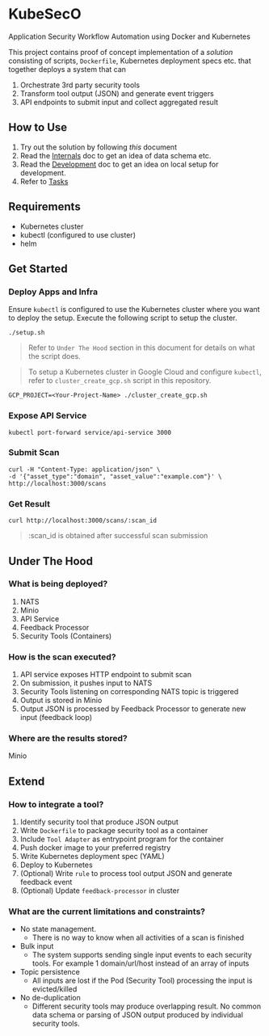 # KubeSecO
Application Security Workflow Automation using Docker and Kubernetes

This project contains proof of concept implementation of a *solution* consisting of scripts, `Dockerfile`, Kubernetes deployment specs etc. that together deploys a system that can

1. Orchestrate 3rd party security tools
2. Transform tool output (JSON) and generate event triggers
3. API endpoints to submit input and collect aggregated result

## How to Use

1. Try out the solution by following *this* document
2. Read the [Internals](Internals.md) doc to get an idea of data schema etc.
3. Read the [Development](Development.md) doc to get an idea on local setup for development.
4. Refer to [Tasks](Tasks.todo)

## Requirements

* Kubernetes cluster
* kubectl (configured to use cluster)
* helm

## Get Started

### Deploy Apps and Infra

Ensure `kubectl` is configured to use the Kubernetes cluster where you want to deploy the setup. Execute the following script to setup the cluster.

```
./setup.sh
```

> Refer to `Under The Hood` section in this document for details on what the script does.

> To setup a Kubernetes cluster in Google Cloud and configure `kubectl`, refer to `cluster_create_gcp.sh` script in this repository.

```
GCP_PROJECT=<Your-Project-Name> ./cluster_create_gcp.sh
```

### Expose API Service

```
kubectl port-forward service/api-service 3000
```

### Submit Scan

```
curl -H "Content-Type: application/json" \
-d '{"asset_type":"domain", "asset_value":"example.com"}' \
http://localhost:3000/scans
```

### Get Result

```
curl http://localhost:3000/scans/:scan_id
```

> :scan_id is obtained after successful scan submission

## Under The Hood

### What is being deployed?

1. NATS
2. Minio
3. API Service
4. Feedback Processor
5. Security Tools (Containers)

### How is the scan executed?

1. API service exposes HTTP endpoint to submit scan
2. On submission, it pushes input to NATS
3. Security Tools listening on corresponding NATS topic is triggered
4. Output is stored in Minio
5. Output JSON is processed by Feedback Processor to generate new input (feedback loop)

### Where are the results stored?

Minio

## Extend 

### How to integrate a tool?

1. Identify security tool that produce JSON output
2. Write `Dockerfile` to package security tool as a container
3. Include `Tool Adapter` as entrypoint program for the container
4. Push docker image to your preferred registry
5. Write Kubernetes deployment spec (YAML)
6. Deploy to Kubernetes
7. (Optional) Write `rule` to process tool output JSON and generate feedback event
8. (Optional) Update `feedback-processor` in cluster

### What are the current limitations and constraints?

* No state management.
  * There is no way to know when all activities of a scan is finished
* Bulk input
  * The system supports sending single input events to each security tools. For example 1 domain/url/host instead of an array of inputs
* Topic persistence
  * All inputs are lost if the Pod (Security Tool) processing the input is evicted/killed
* No de-duplication
  * Different security tools may produce overlapping result. No common data schema or parsing of JSON output produced by individual security tools.
